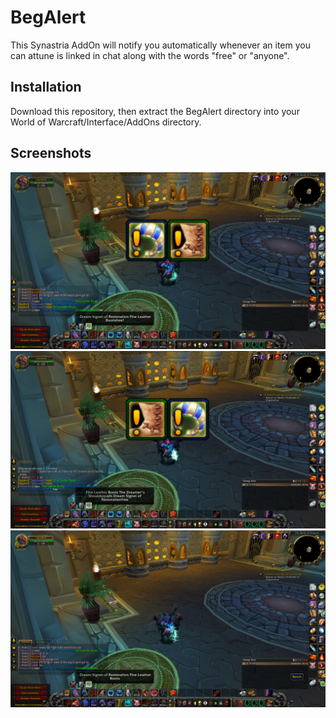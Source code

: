 # BegAlert
This Synastria AddOn will notify you automatically whenever an item you can attune is linked in chat along with the words "free" or "anyone".


## Installation
Download this repository, then extract the BegAlert directory into your World of Warcraft/Interface/AddOns directory.

## Screenshots
![alt text](https://github.com/APLiquid/BegAlert/raw/main/img/2.jpg "AddOn triggering for 2 linked items")
![alt text](https://github.com/APLiquid/BegAlert/raw/main/img/2outof3.jpg "AddOn triggering for 2 linked items, and ignoring the third, non  attunable one")
![alt text](https://github.com/APLiquid/BegAlert/raw/main/img/no_trigger.jpg "AddOn not triggering for 2 linked items, because they are not alonside the words ''free'' or ''anyone''")

